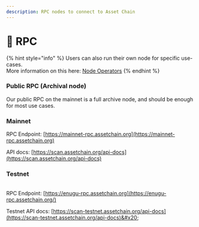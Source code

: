 ```yaml
---
description: RPC nodes to connect to Asset Chain
---
```


# 🧱 RPC

{% hint style="info" %}
Users can also run their own node for specific use-cases.\
More information on this here: [Node Operators](operate-a-node.md)
{% endhint %}

### Public RPC (Archival node) <a href="#public-rpc-archival-node" id="public-rpc-archival-node"></a>

Our public RPC on the mainnet is a full archive node, and should be enough for most use cases.



### Mainnet

RPC Endpoint: [https://mainnet-rpc.assetchain.org](https://mainnet-rpc.assetchain.org)

API docs: [https://scan.assetchain.org/api-docs](https://scan.assetchain.org/api-docs)

###

### Testnet

\
RPC Endpoint: [https://enugu-rpc.assetchain.org](https://enugu-rpc.assetchain.org/)

Testnet API docs: [https://scan-testnet.assetchain.org/api-docs](https://scan-testnet.assetchain.org/api-docs)&#x20;
